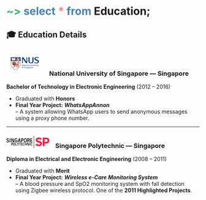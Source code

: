 # <span style="color:MediumSeaGreen">~></span> <span style="color:SteelBlue">select</span> <span style="color:Salmon">*</span> <span style="color:SteelBlue">from</span> **Education;**

## **🎓 Education Details**  

### ![](/assets/images/nus-logo-mini.png) &nbsp;&nbsp; **National University of Singapore** — Singapore  
  
**Bachelor of Technology in Electronic Engineering** (2012 – 2016)  
- Graduated with **Honors**  
- **Final Year Project:** _**WhatsAppAnnon**_  
    – A system allowing WhatsApp users to send anonymous messages using a proxy phone number.  

--- 

### ![](/assets/images/sp-logo-mini.png) &nbsp;&nbsp; **Singapore Polytechnic** — Singapore  
**Diploma in Electrical and Electronic Engineering** (2008 – 2011)  
- Graduated with **Merit**  
- **Final Year Project:** _**Wireless e-Care Monitoring System**_  
    – A blood pressure and SpO2 monitoring system with fall detection using Zigbee wireless protocol. One of the **2011 Highlighted Projects**.  



